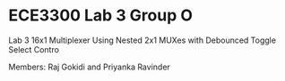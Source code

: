 # ECE3300 Lab 3 Group O
Lab 3 16x1 Multiplexer Using Nested 2x1 MUXes with Debounced Toggle Select Contro

Members: Raj Gokidi and Priyanka Ravinder 

